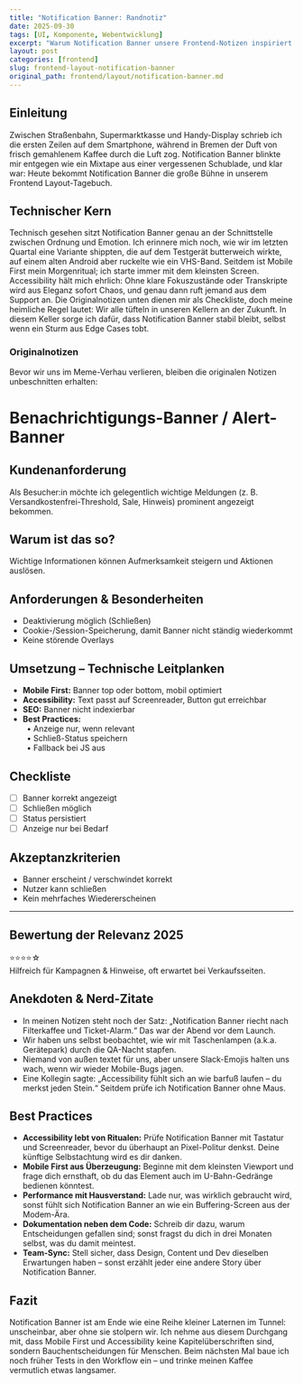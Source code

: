 ```yaml
---
title: "Notification Banner: Randnotiz"
date: 2025-09-30
tags: [UI, Komponente, Webentwicklung]
excerpt: "Warum Notification Banner unsere Frontend-Notizen inspiriert."
layout: post
categories: [frontend]
slug: frontend-layout-notification-banner
original_path: frontend/layout/notification-banner.md
---
```


## Einleitung
Zwischen Straßenbahn, Supermarktkasse und Handy-Display schrieb ich die ersten Zeilen auf dem Smartphone, während in Bremen der Duft von frisch gemahlenem Kaffee durch die Luft zog. Notification Banner blinkte mir entgegen wie ein Mixtape aus einer vergessenen Schublade, und klar war: Heute bekommt Notification Banner die große Bühne in unserem Frontend Layout-Tagebuch.

## Technischer Kern
Technisch gesehen sitzt Notification Banner genau an der Schnittstelle zwischen Ordnung und Emotion. Ich erinnere mich noch, wie wir im letzten Quartal eine Variante shippten, die auf dem Testgerät butterweich wirkte, auf einem alten Android aber ruckelte wie ein VHS-Band. Seitdem ist Mobile First mein Morgenritual; ich starte immer mit dem kleinsten Screen. Accessibility hält mich ehrlich: Ohne klare Fokuszustände oder Transkripte wird aus Eleganz sofort Chaos, und genau dann ruft jemand aus dem Support an. Die Originalnotizen unten dienen mir als Checkliste, doch meine heimliche Regel lautet: Wir alle tüfteln in unseren Kellern an der Zukunft. In diesem Keller sorge ich dafür, dass Notification Banner stabil bleibt, selbst wenn ein Sturm aus Edge Cases tobt.

### Originalnotizen
Bevor wir uns im Meme-Verhau verlieren, bleiben die originalen Notizen unbeschnitten erhalten:
# Benachrichtigungs-Banner / Alert-Banner

## Kundenanforderung  
Als Besucher:in möchte ich gelegentlich wichtige Meldungen (z. B. Versandkostenfrei-Threshold, Sale, Hinweis) prominent angezeigt bekommen.

## Warum ist das so?  
Wichtige Informationen können Aufmerksamkeit steigern und Aktionen auslösen.

## Anforderungen & Besonderheiten  
- Deaktivierung möglich (Schließen)  
- Cookie-/Session-Speicherung, damit Banner nicht ständig wiederkommt  
- Keine störende Overlays  

## Umsetzung – Technische Leitplanken  
- **Mobile First:** Banner top oder bottom, mobil optimiert  
- **Accessibility:** Text passt auf Screenreader, Button gut erreichbar  
- **SEO:** Banner nicht indexierbar  
- **Best Practices:**  
 • Anzeige nur, wenn relevant  
 • Schließ-Status speichern  
 • Fallback bei JS aus  

## Checkliste  
- [ ] Banner korrekt angezeigt  
- [ ] Schließen möglich  
- [ ] Status persistiert  
- [ ] Anzeige nur bei Bedarf  

## Akzeptanzkriterien  
- Banner erscheint / verschwindet korrekt  
- Nutzer kann schließen  
- Kein mehrfaches Wiedererscheinen  

---

## Bewertung der Relevanz 2025  
⭐⭐⭐⭐☆  
Hilfreich für Kampagnen & Hinweise, oft erwartet bei Verkaufsseiten.

## Anekdoten & Nerd-Zitate
- In meinen Notizen steht noch der Satz: „Notification Banner riecht nach Filterkaffee und Ticket-Alarm.“ Das war der Abend vor dem Launch.
- Wir haben uns selbst beobachtet, wie wir mit Taschenlampen (a.k.a. Gerätepark) durch die QA-Nacht stapfen.
- Niemand von außen textet für uns, aber unsere Slack-Emojis halten uns wach, wenn wir wieder Mobile-Bugs jagen.
- Eine Kollegin sagte: „Accessibility fühlt sich an wie barfuß laufen – du merkst jeden Stein.“ Seitdem prüfe ich Notification Banner ohne Maus.

## Best Practices
- **Accessibility lebt von Ritualen:** Prüfe Notification Banner mit Tastatur und Screenreader, bevor du überhaupt an Pixel-Politur denkst. Deine künftige Selbstachtung wird es dir danken.
- **Mobile First aus Überzeugung:** Beginne mit dem kleinsten Viewport und frage dich ernsthaft, ob du das Element auch im U-Bahn-Gedränge bedienen könntest.
- **Performance mit Hausverstand:** Lade nur, was wirklich gebraucht wird, sonst fühlt sich Notification Banner an wie ein Buffering-Screen aus der Modem-Ära.
- **Dokumentation neben dem Code:** Schreib dir dazu, warum Entscheidungen gefallen sind; sonst fragst du dich in drei Monaten selbst, was du damit meintest.
- **Team-Sync:** Stell sicher, dass Design, Content und Dev dieselben Erwartungen haben – sonst erzählt jeder eine andere Story über Notification Banner.

## Fazit
Notification Banner ist am Ende wie eine Reihe kleiner Laternen im Tunnel: unscheinbar, aber ohne sie stolpern wir. Ich nehme aus diesem Durchgang mit, dass Mobile First und Accessibility keine Kapitelüberschriften sind, sondern Bauchentscheidungen für Menschen. Beim nächsten Mal baue ich noch früher Tests in den Workflow ein – und trinke meinen Kaffee vermutlich etwas langsamer.
